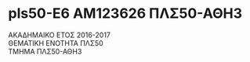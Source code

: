 # pls50-E6 AM123626 ΠΛΣ50-ΑΘΗ3  
ΑΚΑΔΗΜΑΙΚΟ ΕΤΟΣ 2016-2017  
ΘΕΜΑΤΙΚΗ ΕΝΟΤΗΤΑ ΠΛΣ50  
ΤΜΗΜΑ ΠΛΣ50-ΑΘΗ3
